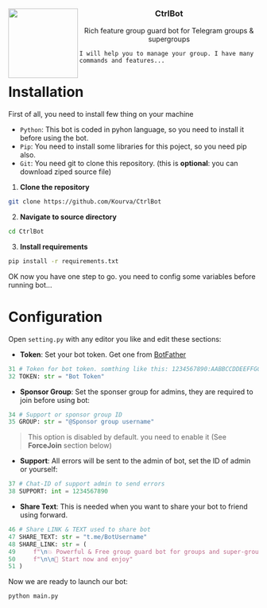 <div>
    <img align="left" src="https://github.com/Kourva/CtrlBot/assets/118578799/406e0dba-c5f4-486d-b7a4-9b586e009a38" width=140 />
    <h3 align="center">CtrlBot</h3> 
    <p align="center">Rich feature group guard bot for Telegram groups &amp; supergroups</p>
</div>

```plaintext
I will help you to manage your group. I have many commands and features...
```

# Installation
First of all, you need to install few thing on your machine
+ `Python`: This bot is coded in pyhon language, so you need to install it before using the bot.
+ `Pip`: You need to install some libraries for this poject, so you need pip also.
+ `Git`: You need git to clone this repository. (this is **optional**: you can download ziped source file)
1. **Clone the repository**
```bash
git clone https://github.com/Kourva/CtrlBot
```
2. **Navigate to source directory**
```bash
cd CtrlBot
```
3. **Install requirements**
```bash
pip install -r requirements.txt
```
OK now you have one step to go. you need to config some variables before running bot...

# Configuration
Open `setting.py` with any editor you like and edit these sections:
+ **Token**: Set your bot token. Get one from [BotFather](https://t.me/BotFather)
```python
31 # Token for bot token. somthing like this: 1234567890:AABBCCDDEEFFGGHHIIIJJMMLLSS
32 TOKEN: str = "Bot Token"
```
+ **Sponsor Group**: Set the sponser group for admins, they are required to join before using bot:
```python
34 # Support or sponsor group ID
35 GROUP: str = "@Sponsor group username"
```
> This option is disabled by default. you need to enable it (See **ForceJoin** section below)
+ **Support**: All errors will be sent to the admin of bot, set the ID of admin or yourself:
```python
37 # Chat-ID of support admin to send errors 
38 SUPPORT: int = 1234567890
```
+ **Share Text**: This is needed when you want to share your bot to friend using forward.
```python
46 # Share LINK & TEXT used to share bot
47 SHARE_TEXT: str = "t.me/BotUsername"
48 SHARE_LINK: str = (
49     f"\n💥 Powerful & Free group guard bot for groups and super-groups!"
50     f"\n\n👾 Start now and enjoy"
51 )
```
Now we are ready to launch our bot:
```python
python main.py
```
